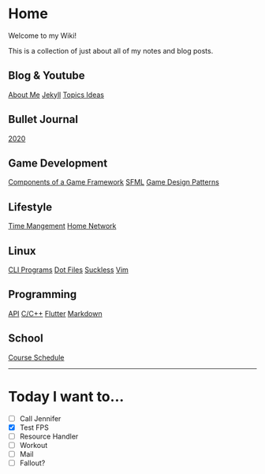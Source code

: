 # Home
Welcome to my Wiki! 

This is a collection of just about all of my notes and blog posts.

## Blog & Youtube
[About Me](BlogAndYT/aboutme)
[Jekyll](BlogAndYT/jekyll)
[Topics Ideas](BlogAndYT/topicideas)

## Bullet Journal
[2020](BulletJournal/bulletjournal2020)

## Game Development
[Components of a Game Framework](GameDevelopment/componentsofgameframework)
[SFML](GameDevelopment/sfml)
[Game Design Patterns](GameDevelopment/gamedesignpatterns)

## Lifestyle
[Time Mangement](timemanagement)
[Home Network](homenetworknotes)

## Linux
[CLI Programs](cliprograms)
[Dot Files](dotfiles)
[Suckless](suckless)
[Vim](Linux/vim)

## Programming
[API](Programming/api)
[C/C++](Programming/c++)
[Flutter](Programming/flutter)
[Markdown](Programming/markdown)

## School
[Course Schedule](courseSchedule)

---

# Today I want to...
- [ ] Call Jennifer
- [X] Test FPS
- [ ] Resource Handler
- [ ] Workout
- [ ] Mail
- [ ] Fallout?
